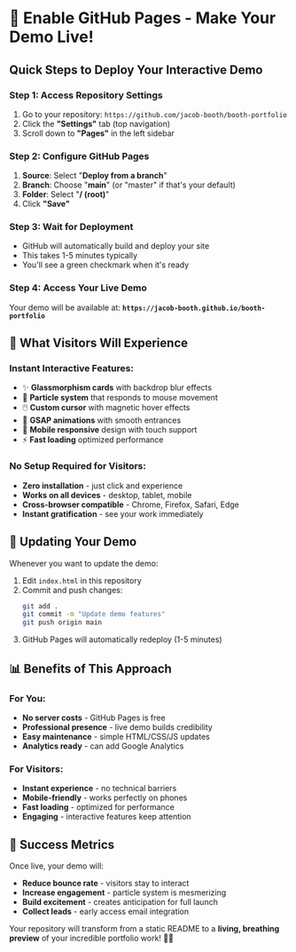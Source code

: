 # 🚀 Enable GitHub Pages - Make Your Demo Live!

## Quick Steps to Deploy Your Interactive Demo

### **Step 1: Access Repository Settings**
1. Go to your repository: `https://github.com/jacob-booth/booth-portfolio`
2. Click the **"Settings"** tab (top navigation)
3. Scroll down to **"Pages"** in the left sidebar

### **Step 2: Configure GitHub Pages**
1. **Source**: Select "**Deploy from a branch**"
2. **Branch**: Choose "**main**" (or "master" if that's your default)
3. **Folder**: Select "**/ (root)**"
4. Click **"Save"**

### **Step 3: Wait for Deployment**
- GitHub will automatically build and deploy your site
- This takes 1-5 minutes typically
- You'll see a green checkmark when it's ready

### **Step 4: Access Your Live Demo**
Your demo will be available at:
**`https://jacob-booth.github.io/booth-portfolio`**

## 🎯 **What Visitors Will Experience**

### **Instant Interactive Features:**
- ✨ **Glassmorphism cards** with backdrop blur effects
- 🎯 **Particle system** that responds to mouse movement
- 🖱️ **Custom cursor** with magnetic hover effects
- 🎪 **GSAP animations** with smooth entrances
- 📱 **Mobile responsive** design with touch support
- ⚡ **Fast loading** optimized performance

### **No Setup Required for Visitors:**
- **Zero installation** - just click and experience
- **Works on all devices** - desktop, tablet, mobile
- **Cross-browser compatible** - Chrome, Firefox, Safari, Edge
- **Instant gratification** - see your work immediately

## 🔄 **Updating Your Demo**

Whenever you want to update the demo:
1. Edit `index.html` in this repository
2. Commit and push changes: 
   ```bash
   git add .
   git commit -m "Update demo features"
   git push origin main
   ```
3. GitHub Pages will automatically redeploy (1-5 minutes)

## 📊 **Benefits of This Approach**

### **For You:**
- **No server costs** - GitHub Pages is free
- **Professional presence** - live demo builds credibility
- **Easy maintenance** - simple HTML/CSS/JS updates
- **Analytics ready** - can add Google Analytics

### **For Visitors:**
- **Instant experience** - no technical barriers
- **Mobile-friendly** - works perfectly on phones
- **Fast loading** - optimized for performance
- **Engaging** - interactive features keep attention

## 🎉 **Success Metrics**

Once live, your demo will:
- **Reduce bounce rate** - visitors stay to interact
- **Increase engagement** - particle system is mesmerizing
- **Build excitement** - creates anticipation for full launch
- **Collect leads** - early access email integration

Your repository will transform from a static README to a **living, breathing preview** of your incredible portfolio work! 🚀✨ 